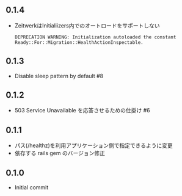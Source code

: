 ## 0.1.4
* ZeitwerkはInitialiizers内でのオートロードをサポートしない

  ```
  DEPRECATION WARNING: Initialization autoloaded the constant Ready::For::Migration::HealthActionInspectable.
  ```

## 0.1.3
* Disable sleep pattern by default #8

## 0.1.2
* 503 Service Unavailable を応答させるための仕掛け #6

## 0.1.1
* パス(/healthz)を利用アプリケーション側で指定できるように変更
* 依存する rails gem のバージョン修正

## 0.1.0
* Initial commit

